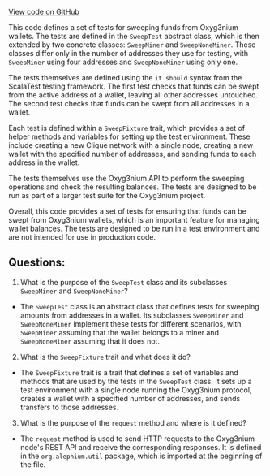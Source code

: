 [View code on GitHub](https://github.com/alephium/alephium/app/src/it/scala/org/alephium/app/SweepTest.scala)

This code defines a set of tests for sweeping funds from Oxyg3nium wallets. The tests are defined in the `SweepTest` abstract class, which is then extended by two concrete classes: `SweepMiner` and `SweepNoneMiner`. These classes differ only in the number of addresses they use for testing, with `SweepMiner` using four addresses and `SweepNoneMiner` using only one.

The tests themselves are defined using the `it should` syntax from the ScalaTest testing framework. The first test checks that funds can be swept from the active address of a wallet, leaving all other addresses untouched. The second test checks that funds can be swept from all addresses in a wallet.

Each test is defined within a `SweepFixture` trait, which provides a set of helper methods and variables for setting up the test environment. These include creating a new Clique network with a single node, creating a new wallet with the specified number of addresses, and sending funds to each address in the wallet.

The tests themselves use the Oxyg3nium API to perform the sweeping operations and check the resulting balances. The tests are designed to be run as part of a larger test suite for the Oxyg3nium project.

Overall, this code provides a set of tests for ensuring that funds can be swept from Oxyg3nium wallets, which is an important feature for managing wallet balances. The tests are designed to be run in a test environment and are not intended for use in production code.
## Questions: 
 1. What is the purpose of the `SweepTest` class and its subclasses `SweepMiner` and `SweepNoneMiner`?
- The `SweepTest` class is an abstract class that defines tests for sweeping amounts from addresses in a wallet. Its subclasses `SweepMiner` and `SweepNoneMiner` implement these tests for different scenarios, with `SweepMiner` assuming that the wallet belongs to a miner and `SweepNoneMiner` assuming that it does not.

2. What is the `SweepFixture` trait and what does it do?
- The `SweepFixture` trait is a trait that defines a set of variables and methods that are used by the tests in the `SweepTest` class. It sets up a test environment with a single node running the Oxyg3nium protocol, creates a wallet with a specified number of addresses, and sends transfers to those addresses.

3. What is the purpose of the `request` method and where is it defined?
- The `request` method is used to send HTTP requests to the Oxyg3nium node's REST API and receive the corresponding responses. It is defined in the `org.alephium.util` package, which is imported at the beginning of the file.